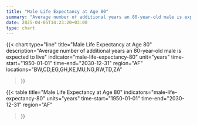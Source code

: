 ```yaml
---
title: "Male Life Expectancy at Age 80"
summary: "Average number of additional years an 80-year-old male is expected to live"
date: 2025-04-05T14:23:20+03:00
type: chart
---
```


{{< chart
    type="line"
    title="Male Life Expectancy at Age 80"
    description="Average number of additional years an 80-year-old male is expected to live"
    indicator="male-life-expectancy-80"
    unit="years"
    time-start="1950-01-01"
    time-end="2030-12-31"
    region="AF"
    locations="BW,CD,EG,GH,KE,MU,NG,RW,TD,ZA"
>}}

{{< table
    title="Male Life Expectancy at Age 80"
    indicators="male-life-expectancy-80"
    units="years"
    time-start="1950-01-01"
    time-end="2030-12-31"
    region="AF"
>}}
